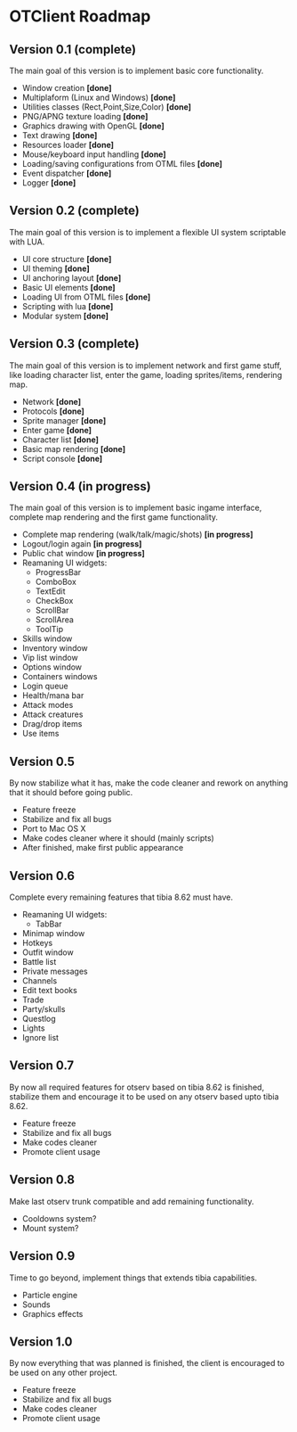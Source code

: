 # OTClient Roadmap

## Version 0.1 **(complete)**
The main goal of this version is to implement basic core functionality.

* Window creation **[done]**
* Multiplaform (Linux and Windows) **[done]**
* Utilities classes (Rect,Point,Size,Color) **[done]**
* PNG/APNG texture loading **[done]**
* Graphics drawing with OpenGL **[done]**
* Text drawing **[done]**
* Resources loader **[done]**
* Mouse/keyboard input handling **[done]**
* Loading/saving configurations from OTML files **[done]**
* Event dispatcher **[done]**
* Logger **[done]**

## Version 0.2 **(complete)**
The main goal of this version is to implement a flexible UI system scriptable with LUA.

* UI core structure **[done]**
* UI theming **[done]** 
* UI anchoring layout **[done]**
* Basic UI elements **[done]**
* Loading UI from OTML files **[done]**
* Scripting with lua **[done]**
* Modular system **[done]**

## Version 0.3 **(complete)**
The main goal of this version is to implement network and first game stuff,
like loading character list, enter the game, loading sprites/items, rendering map.

* Network **[done]**
* Protocols **[done]**
* Sprite manager **[done]**
* Enter game **[done]**
* Character list **[done]**
* Basic map rendering **[done]**
* Script console **[done]**

## Version 0.4 **(in progress)**
The main goal of this version is to implement basic ingame interface, complete map rendering and the first game functionality.

* Complete map rendering (walk/talk/magic/shots) **[in progress]**
* Logout/login again **[in progress]**
* Public chat window **[in progress]**
* Reamaning UI widgets:
  * ProgressBar
  * ComboBox
  * TextEdit
  * CheckBox
  * ScrollBar
  * ScrollArea
  * ToolTip
* Skills window
* Inventory window
* Vip list window
* Options window
* Containers windows
* Login queue
* Health/mana bar
* Attack modes
* Attack creatures
* Drag/drop items
* Use items

## Version 0.5
By now stabilize what it has, make the code cleaner and rework on anything that it should before going public.

* Feature freeze
* Stabilize and fix all bugs
* Port to Mac OS X
* Make codes cleaner where it should (mainly scripts)
* After finished, make first public appearance

## Version 0.6
Complete every remaining features that tibia 8.62 must have.

* Reamaning UI widgets:
  * TabBar
* Minimap window
* Hotkeys
* Outfit window
* Battle list
* Private messages
* Channels
* Edit text books
* Trade
* Party/skulls
* Questlog
* Lights
* Ignore list

## Version 0.7
By now all required features for otserv based on tibia 8.62 is finished, stabilize them and encourage it to be used on any otserv based upto tibia 8.62.

* Feature freeze
* Stabilize and fix all bugs
* Make codes cleaner
* Promote client usage

## Version 0.8
Make last otserv trunk compatible and add remaining functionality.

* Cooldowns system?
* Mount system?

## Version 0.9
Time to go beyond, implement things that extends tibia capabilities.

* Particle engine
* Sounds
* Graphics effects

## Version 1.0
By now everything that was planned is finished, the client is encouraged to be used on any other project.

* Feature freeze
* Stabilize and fix all bugs
* Make codes cleaner
* Promote client usage